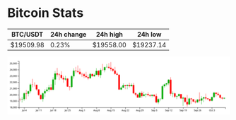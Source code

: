 # Bitcoin Stats

BTC/USDT|24h change|24h high|24h low|
|---|---|---|---|
|$19509.98|0.23%|$19558.00|$19237.14|

<img src="./chart.svg">

